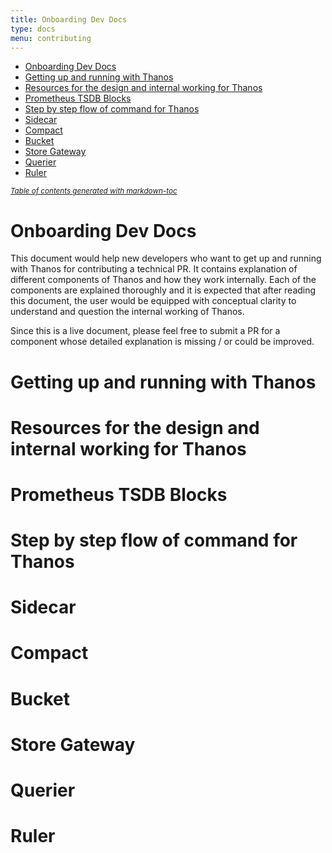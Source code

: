 ```yaml
---
title: Onboarding Dev Docs
type: docs
menu: contributing
---
```


- [Onboarding Dev Docs](#onboarding-dev-docs)
- [Getting up and running with Thanos](#getting-up-and-running-with-thanos)
- [Resources for the design and internal working for Thanos](#resources-for-the-design-and-internal-working-for-thanos)
- [Prometheus TSDB Blocks](#prometheus-tsdb-blocks)
- [Step by step flow of command for Thanos](#step-by-step-flow-of-command-for-thanos)
- [Sidecar](#sidecar)
- [Compact](#compact)
- [Bucket](#bucket)
- [Store Gateway](#store-gateway)
- [Querier](#querier)
- [Ruler](#ruler)

<small><i><a href='http://ecotrust-canada.github.io/markdown-toc/'>Table of contents generated with markdown-toc</a></i></small>



# Onboarding Dev Docs
This document would help new developers who want to get up and running with Thanos for contributing a technical PR. It contains explanation of different components of Thanos and how they work internally. Each of the components are explained thoroughly and it is expected that after reading this document, the user would be equipped with conceptual clarity to understand and question the internal working of Thanos.

Since this is a live document, please feel free to submit a PR for a component whose detailed explanation is missing / or could be improved.

# Getting up and running with Thanos
# Resources for the design and internal working for Thanos
# Prometheus TSDB Blocks
# Step by step flow of command for Thanos
# Sidecar
# Compact
# Bucket
# Store Gateway
# Querier
# Ruler

